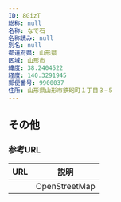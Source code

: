 ```yaml
---
ID: 8GizT
総称: null
名称: なで石
名称読み: null
別名: null
都道府県: 山形県
区域: 山形市
緯度: 38.2404522
経度: 140.3291945
郵便番号: 9900037
住所: 山形県山形市鉄砲町１丁目３−５
---
```


## その他

### 参考URL

| URL | 説明          |
| --- | ------------- |
|     | OpenStreetMap |
